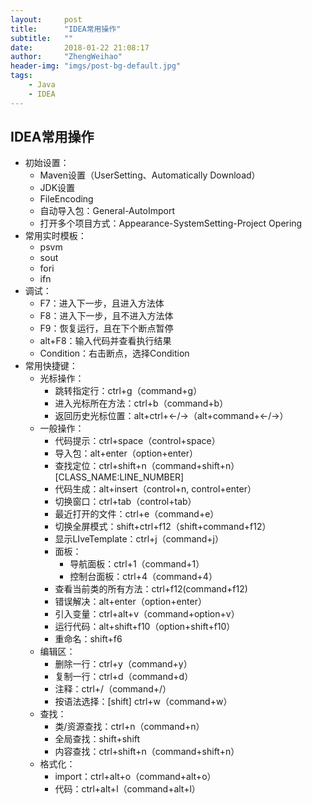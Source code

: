 ```yaml
---
layout:     post
title:      "IDEA常用操作"
subtitle:   ""
date:       2018-01-22 21:08:17
author:     "ZhengWeihao"
header-img: "imgs/post-bg-default.jpg"
tags:
    - Java
    - IDEA
---
```


IDEA常用操作
---

* 初始设置：
  * Maven设置（UserSetting、Automatically Download）
  * JDK设置
  * FileEncoding
  * 自动导入包：General-AutoImport
  * 打开多个项目方式：Appearance-SystemSetting-Project Opering
* 常用实时模板：
  * psvm
  * sout
  * fori
  * ifn
* 调试：
  * F7：进入下一步，且进入方法体
  * F8：进入下一步，且不进入方法体
  * F9：恢复运行，且在下个断点暂停
  * alt+F8：输入代码并查看执行结果
  * Condition：右击断点，选择Condition
* 常用快捷键：
  * 光标操作：
    * 跳转指定行：ctrl+g（command+g）
    * 进入光标所在方法：ctrl+b（command+b）
    * 返回历史光标位置：alt+ctrl+←/→（alt+command+←/→）
  * 一般操作：
    * 代码提示：ctrl+space（control+space）
    * 导入包：alt+enter（option+enter）
    * 查找定位：ctrl+shift+n（command+shift+n） [CLASS_NAME:LINE_NUMBER]
    * 代码生成：alt+insert（control+n, control+enter）
    * 切换窗口：ctrl+tab（control+tab）
    * 最近打开的文件：ctrl+e（command+e）
    * 切换全屏模式：shift+ctrl+f12（shift+command+f12）
    * 显示LIveTemplate：ctrl+j（command+j）
    * 面板：
      * 导航面板：ctrl+1（command+1）
      * 控制台面板：ctrl+4（command+4）
    * 查看当前类的所有方法：ctrl+f12(command+f12)
    * 错误解决：alt+enter（option+enter）
    * 引入变量：ctrl+alt+v（command+option+v）
    * 运行代码：alt+shift+f10（option+shift+f10）
    * 重命名：shift+f6
  * 编辑区：
    * 删除一行：ctrl+y（command+y）
    * 复制一行：ctrl+d（command+d）
    * 注释：ctrl+/（command+/）
    * 按语法选择：[shift] ctrl+w（command+w）
  * 查找：
    * 类/资源查找：ctrl+n（command+n）
    * 全局查找：shift+shift
    * 内容查找：ctrl+shift+n（command+shift+n）
  * 格式化：
    * import：ctrl+alt+o（command+alt+o）
    * 代码：ctrl+alt+l（command+alt+l）